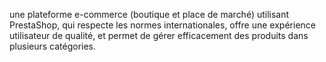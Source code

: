 une plateforme e-commerce (boutique et place de marché) utilisant PrestaShop, qui respecte les normes internationales, offre une expérience utilisateur de qualité, et permet de gérer efficacement des produits dans plusieurs catégories.
